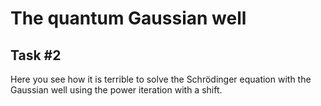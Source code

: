 # The quantum Gaussian well
## Task \#2
Here you see how it is terrible to solve the Schrödinger equation with the Gaussian well using the power iteration with a shift.

